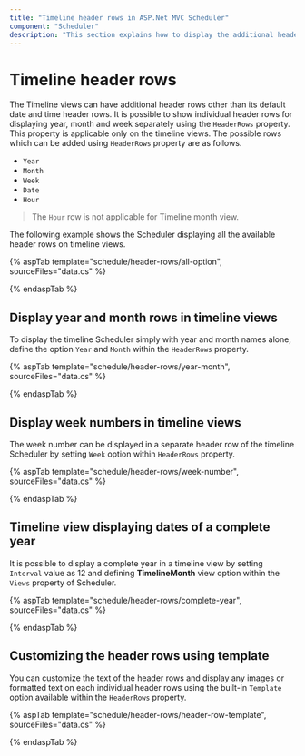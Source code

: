 ```yaml
---
title: "Timeline header rows in ASP.Net MVC Scheduler"
component: "Scheduler"
description: "This section explains how to display the additional header rows on timeline view of Scheduler."
---
```


# Timeline header rows

The Timeline views can have additional header rows other than its default date and time header rows. It is possible to show individual header rows for displaying year, month and week separately using the `HeaderRows` property. This property is applicable only on the timeline views. The possible rows which can be added using `HeaderRows` property are as follows.

* `Year`
* `Month`
* `Week`
* `Date`
* `Hour`

> The `Hour` row is not applicable for Timeline month view.

The following example shows the Scheduler displaying all the available header rows on timeline views.

{% aspTab template="schedule/header-rows/all-option", sourceFiles="data.cs"  %}

{% endaspTab %}

## Display year and month rows in timeline views

To display the timeline Scheduler simply with year and month names alone, define the option `Year` and `Month` within the `HeaderRows` property.

{% aspTab template="schedule/header-rows/year-month", sourceFiles="data.cs"  %}

{% endaspTab %}

## Display week numbers in timeline views

The week number can be displayed in a separate header row of the timeline Scheduler by setting `Week` option within `HeaderRows` property.

{% aspTab template="schedule/header-rows/week-number", sourceFiles="data.cs"  %}

{% endaspTab %}

## Timeline view displaying dates of a complete year

It is possible to display a complete year in a timeline view by setting `Interval` value as 12 and defining **TimelineMonth** view option within the `Views` property of Scheduler.

{% aspTab template="schedule/header-rows/complete-year", sourceFiles="data.cs"  %}

{% endaspTab %}

## Customizing the header rows using template

You can customize the text of the header rows and display any images or formatted text on each individual header rows using the built-in `Template` option available within the `HeaderRows` property.

{% aspTab template="schedule/header-rows/header-row-template", sourceFiles="data.cs"  %}

{% endaspTab %}